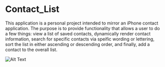# Contact_List
This application is a personal project intended to mirror an iPhone contact application.  The purpose is to provide functionality that allows a user to do a few things: view a list of saved contacts, dynamically render contact information, search for specific contacts via speific wording or lettering, sort the list in either ascending or descending order, and finally, add a contact to the overall list.

![Alt Text](https://media.giphy.com/media/Bz0VxzLCAPUgdxyTLE/giphy.gif)
